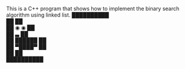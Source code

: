 This is a C++ program that shows how to implement the binary search algorithm using linked list.
        ██████████    
      ██          ██  
    ██    ◉    ◉    ██  
   ██            ▃    ██  
   ██      ██████    ██  
    ██    ▀████▀   ██  
      ██          ██  
        ██████████    
   

